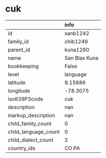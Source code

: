 # cuk
|                      | info          |
|:---------------------|:--------------|
| id                   | sanb1242      |
| family_id            | chib1249      |
| parent_id            | kuna1280      |
| name                 | San Blas Kuna |
| bookkeeping          | False         |
| level                | language      |
| latitude             | 9.15686       |
| longitude            | -78.3075      |
| iso639P3code         | cuk           |
| description          | nan           |
| markup_description   | nan           |
| child_family_count   | 0             |
| child_language_count | 0             |
| child_dialect_count  | 2             |
| country_ids          | CO PA         |
